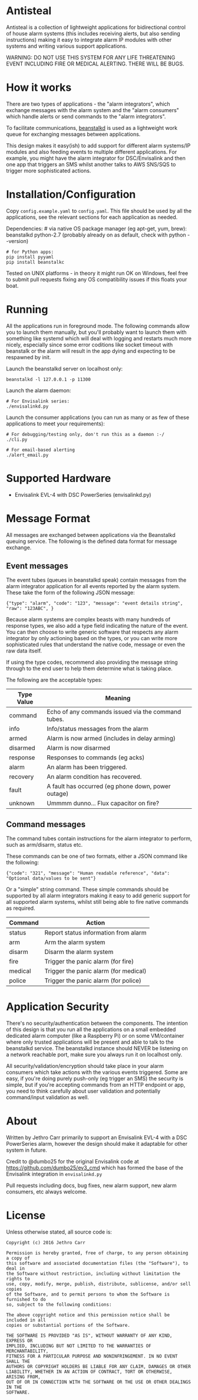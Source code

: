 # Antisteal

Antisteal is a collection of lightweight applications for bidirectional control
of house alarm systems (this includes receiving alerts, but also sending
instructions) making it easy to integrate alarm IP modules with other systems
and writing various support applications.

WARNING: DO NOT USE THIS SYSTEM FOR ANY LIFE THREATENING EVENT INCLUDING FIRE OR
MEDICAL ALERTING. THERE WILL BE BUGS.


# How it works

There are two types of applications - the "alarm integrators", which exchange
messages with the alarm system and the "alarm consumers" which handle alerts or
send commands to the "alarm integrators".

To facilitate communications, [beanstalkd](http://kr.github.io/beanstalkd/) is
used as a lightweight work queue for exchanging messages between applications.

This design makes it easy(ish) to add support for different alarm systems/IP
modules and also feeding events to multiple different applications. For example,
you might have the alarm integrator for DSC/Envisalink and then one app that
triggers an SMS whilst another talks to AWS SNS/SQS to trigger more
sophisticated actions.


# Installation/Configuration

Copy `config.example.yaml` to `config.yaml`. This file should be used by all
the applications, see the relevant sections for each application as needed.

Dependencies:
    # via native OS package manager (eg apt-get, yum, brew):
    beanstalkd
    python-2.7 (probably already on as default, check with python --version)

    # for Python apps:
    pip install pyyaml
    pip install beanstalkc

Tested on UNIX platforms - in theory it might run OK on Windows, feel free to
submit pull requests fixing any OS compatibility issues if this floats your boat.

# Running

All the applications run in foreground mode. The following commands allow you
to launch them manually, but you'll probably want to launch them with something
like systemd which will deal with logging and restarts much more nicely,
especially since some error coditions like socket timeout with beanstalk or the
alarm will result in the app dying and expecting to be respawned by init.

Launch the beanstalkd server on localhost only:

    beanstalkd -l 127.0.0.1 -p 11300

Launch the alarm daemon:

    # For Envisalink series:
    ./envisalinkd.py

Launch the consumer applications (you can run as many or as few of these
applications to meet your requirements):

    # For debugging/testing only, don't run this as a daemon :-/
    ./cli.py

    # For email-based alerting
    ./alert_email.py



# Supported Hardware

* Envisalink EVL-4 with DSC PowerSeries (envisalinkd.py)



# Message Format

All messages are exchanged between applications via the Beanstalkd queuing
service. The following is the defined data format for message exchange.


## Event messages

The event tubes (queues in beanstalkd speak) contain messages from the alarm
integrator application for all events reported by the alarm system. These take
the form of the following JSON message:

    {"type": "alarm", "code": "123", "message": "event details string", "raw": "123ABC", }

Because alarm systems are complex beasts with many hundreds of response types,
we also add a type field indicating the nature of the event. You can then choose
to write generic software that respects any alarm integrator by only actioning
based on the types, or you can write more sophisticated rules that understand
the native code, message or even the raw data itself.

If using the type codes, recommend also providing the message string through to
the end user to help them determine what is taking place.

The following are the acceptable types:

| Type Value    | Meaning                                            |
| ------------- |----------------------------------------------------|
| command       | Echo of any commands issued via the command tubes. |
| info          | Info/status messages from the alarm                |
| armed         | Alarm is now armed (includes in delay arming)      |
| disarmed      | Alarm is now disarmed                              |
| response      | Responses to commands (eg acks)                    |
| alarm         | An alarm has been triggered.                       |
| recovery      | An alarm condition has recovered.                  |
| fault         | A fault has occurred (eg phone down, power outage) |
| unknown       | Ummmm dunno... Flux capacitor on fire?             |



## Command messages

The command tubes contain instructions for the alarm integrator to perform, such
as arm/disarm, status etc.

These commands can be one of two formats, either a JSON command like the
following:

    {"code": "321", "message": "Human readable reference", "data": "Optional data/values to be sent"}

Or a "simple" string command. These simple commands should be supported by all
alarm integrators making it easy to add generic support for all supported alarm
systems, whilst still being able to fire native commands as required.

| Command       | Action                                             |
| ------------- |----------------------------------------------------|
| status        | Report status information from alarm               |
| arm           | Arm the alarm system                               |
| disarm        | Disarm the alarm system                            |
| fire          | Trigger the panic alarm (for fire)                 |
| medical       | Trigger the panic alarm (for medical)              |
| police        | Trigger the panic alarm (for police)              |


# Application Security

There's no security/authentication between the components. The intention of this
design is that you run all the applications on a small embedded dedicated alarm
computer (like a Raspberry Pi) or on some VM/container where only trusted
applications will be present and able to talk to the beanstalkd service. The
beanstalkd instance should NEVER be listening on a network reachable port, make
sure you always run it on localhost only.

All security/validation/encryption should take place in your alarm consumers
which take actions with the various events triggered. Some are easy, if you're
doing purely push-only (eg trigger an SMS) the security is simple, but if you're
accepting commands from an HTTP endpoint or app, you need to think carefully
about user validation and potentially command/input validation as well.


# About

Written by Jethro Carr primarily to support an Envisalink EVL-4 with a DSC
PowerSeries alarm, however the design should make it adaptable for other
system in future.

Credit to @dumbo25 for the original Envisalink code at
https://github.com/dumbo25/ev3_cmd which has formed the base of the
Envisalink integration in `envisalinkd.py`

Pull requests including docs, bug fixes, new alarm support, new alarm consumers,
etc always welcome.


# License

Unless otherwise stated, all source code is:

    Copyright (c) 2016 Jethro Carr

    Permission is hereby granted, free of charge, to any person obtaining a copy of
    this software and associated documentation files (the "Software"), to deal in
    the Software without restriction, including without limitation the rights to
    use, copy, modify, merge, publish, distribute, sublicense, and/or sell copies
    of the Software, and to permit persons to whom the Software is furnished to do
    so, subject to the following conditions:

    The above copyright notice and this permission notice shall be included in all
    copies or substantial portions of the Software.

    THE SOFTWARE IS PROVIDED "AS IS", WITHOUT WARRANTY OF ANY KIND, EXPRESS OR
    IMPLIED, INCLUDING BUT NOT LIMITED TO THE WARRANTIES OF MERCHANTABILITY,
    FITNESS FOR A PARTICULAR PURPOSE AND NONINFRINGEMENT. IN NO EVENT SHALL THE
    AUTHORS OR COPYRIGHT HOLDERS BE LIABLE FOR ANY CLAIM, DAMAGES OR OTHER
    LIABILITY, WHETHER IN AN ACTION OF CONTRACT, TORT OR OTHERWISE, ARISING FROM,
    OUT OF OR IN CONNECTION WITH THE SOFTWARE OR THE USE OR OTHER DEALINGS IN THE
    SOFTWARE.
